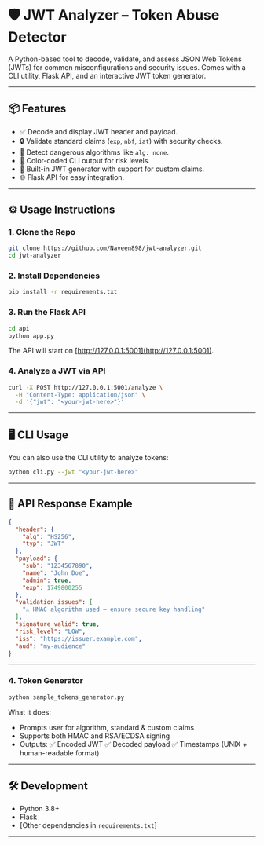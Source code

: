 # 🛡️ JWT Analyzer – Token Abuse Detector

A Python-based tool to decode, validate, and assess JSON Web Tokens (JWTs) for common misconfigurations and security issues. Comes with a CLI utility, Flask API, and an interactive JWT token generator.

---

## 📦 Features

- ✅ Decode and display JWT header and payload.
- 🔒 Validate standard claims (`exp`, `nbf`, `iat`) with security checks.
- 🚨 Detect dangerous algorithms like `alg: none`.
- 🌈 Color-coded CLI output for risk levels.
- 🧪 Built-in JWT generator with support for custom claims.
- 🌐 Flask API for easy integration.

---

## ⚙️ Usage Instructions

### 1. Clone the Repo
```bash
git clone https://github.com/Naveen898/jwt-analyzer.git
cd jwt-analyzer
```

### 2. Install Dependencies
```bash
pip install -r requirements.txt
```

### 3. Run the Flask API
```bash
cd api
python app.py
```
The API will start on [http://127.0.0.1:5001](http://127.0.0.1:5001).

### 4. Analyze a JWT via API
```bash
curl -X POST http://127.0.0.1:5001/analyze \
  -H "Content-Type: application/json" \
  -d '{"jwt": "<your-jwt-here>"}'
```

---

## 🖥️ CLI Usage

You can also use the CLI utility to analyze tokens:

```bash
python cli.py --jwt "<your-jwt-here>"
```

---

## 📝 API Response Example

```json
{
  "header": {
    "alg": "HS256",
    "typ": "JWT"
  },
  "payload": {
    "sub": "1234567890",
    "name": "John Doe",
    "admin": true,
    "exp": 1749800255
  },
  "validation_issues": [
    "⚠️ HMAC algorithm used – ensure secure key handling"
  ],
  "signature_valid": true,
  "risk_level": "LOW",
  "iss": "https://issuer.example.com",
  "aud": "my-audience"
}
```

---

### 4. Token Generator 

```bash
python sample_tokens_generator.py
```
What it does:

- Prompts user for algorithm, standard & custom claims
- Supports both HMAC and RSA/ECDSA signing
- Outputs:
✅ Encoded JWT
✅ Decoded payload
✅ Timestamps (UNIX + human-readable format)

---

## 🛠️ Development

- Python 3.8+
- Flask
- [Other dependencies in `requirements.txt`]

---







